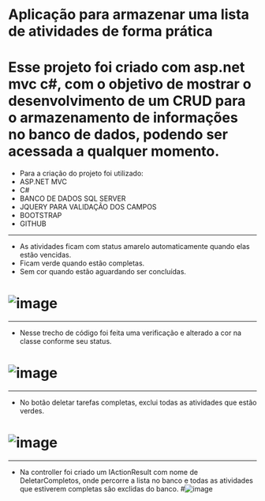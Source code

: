 # Aplicação para armazenar uma lista de atividades de forma prática

# Esse projeto foi criado com asp.net mvc c#, com o objetivo de mostrar o desenvolvimento de um CRUD para o armazenamento de informações no banco de dados, podendo ser acessada a qualquer momento.

* Para a criação do projeto foi utilizado:
* ASP.NET MVC
* C#
* BANCO DE DADOS SQL SERVER
* JQUERY PARA VALIDAÇÃO DOS CAMPOS
* BOOTSTRAP
* GITHUB
-------------------------------------------
* As atividades ficam com status amarelo automaticamente quando elas estão vencidas.
* Ficam verde quando estão completas.
* Sem cor quando estão aguardando ser concluídas.
# ![image](https://github.com/luizmarcelolm/Lista-de-tarefas-Asp.net-MVC/assets/109484017/e3e4bdfe-31ac-4941-8224-d3b974b1b4d8)
-------------------------------------------
* Nesse trecho de código foi feita uma verificação e alterado a cor na classe conforme seu status.
# ![image](https://github.com/luizmarcelolm/Lista-de-tarefas-Asp.net-MVC/assets/109484017/efa12ade-252e-4ac6-9de4-648f33272c1e)
-------------------------------------------
* No botão deletar tarefas completas, exclui todas as atividades que estão verdes.
# ![image](https://github.com/luizmarcelolm/Lista-de-tarefas-Asp.net-MVC/assets/109484017/27c2e4f3-e3b0-43fd-874f-aed227f58f8b)
-------------------------------------------
* Na controller foi criado um IActionResult com nome de DeletarCompletos, onde percorre a lista no banco e todas as atividades que estiverem completas são exclidas do banco.
#![image](https://github.com/luizmarcelolm/Lista-de-tarefas-Asp.net-MVC/assets/109484017/92de9027-c726-49b4-8d82-33759a5d7418)

 

